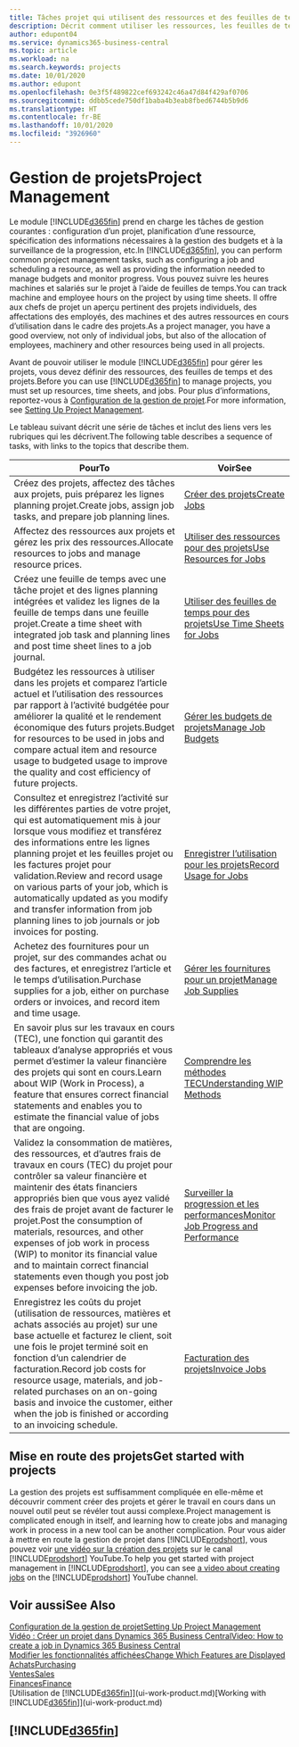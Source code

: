 ```yaml
---
title: Tâches projet qui utilisent des ressources et des feuilles de temps | Microsoft Docs
description: Décrit comment utiliser les ressources, les feuilles de temps et les projets pour la gestion des projets.
author: edupont04
ms.service: dynamics365-business-central
ms.topic: article
ms.workload: na
ms.search.keywords: projects
ms.date: 10/01/2020
ms.author: edupont
ms.openlocfilehash: 0e3f5f489822cef693242c46a47d84f429af0706
ms.sourcegitcommit: ddbb5cede750df1baba4b3eab8fbed6744b5b9d6
ms.translationtype: HT
ms.contentlocale: fr-BE
ms.lasthandoff: 10/01/2020
ms.locfileid: "3926960"
---
```

# <a name="project-management"></a><span data-ttu-id="32241-103">Gestion de projets</span><span class="sxs-lookup"><span data-stu-id="32241-103">Project Management</span></span>
<span data-ttu-id="32241-104">Le module [!INCLUDE[d365fin](includes/d365fin_md.md)] prend en charge les tâches de gestion courantes : configuration d’un projet, planification d’une ressource, spécification des informations nécessaires à la gestion des budgets et à la surveillance de la progression, etc.</span><span class="sxs-lookup"><span data-stu-id="32241-104">In [!INCLUDE[d365fin](includes/d365fin_md.md)], you can perform common project management tasks, such as configuring a job and scheduling a resource, as well as providing the information needed to manage budgets and monitor progress.</span></span> <span data-ttu-id="32241-105">Vous pouvez suivre les heures machines et salariés sur le projet à l’aide de feuilles de temps.</span><span class="sxs-lookup"><span data-stu-id="32241-105">You can track machine and employee hours on the project by using time sheets.</span></span> <span data-ttu-id="32241-106">Il offre aux chefs de projet un aperçu pertinent des projets individuels, des affectations des employés, des machines et des autres ressources en cours d’utilisation dans le cadre des projets.</span><span class="sxs-lookup"><span data-stu-id="32241-106">As a project manager, you have a good overview, not only of individual jobs, but also of the allocation of employees, machinery and other resources being used in all projects.</span></span>

<span data-ttu-id="32241-107">Avant de pouvoir utiliser le module [!INCLUDE[d365fin](includes/d365fin_md.md)] pour gérer les projets, vous devez définir des ressources, des feuilles de temps et des projets.</span><span class="sxs-lookup"><span data-stu-id="32241-107">Before you can use [!INCLUDE[d365fin](includes/d365fin_md.md)] to manage projects, you must set up resources, time sheets, and jobs.</span></span> <span data-ttu-id="32241-108">Pour plus d’informations, reportez-vous à [Configuration de la gestion de projet](projects-setup-projects.md).</span><span class="sxs-lookup"><span data-stu-id="32241-108">For more information, see [Setting Up Project Management](projects-setup-projects.md).</span></span>  

<span data-ttu-id="32241-109">Le tableau suivant décrit une série de tâches et inclut des liens vers les rubriques qui les décrivent.</span><span class="sxs-lookup"><span data-stu-id="32241-109">The following table describes a sequence of tasks, with links to the topics that describe them.</span></span>

| <span data-ttu-id="32241-110">Pour</span><span class="sxs-lookup"><span data-stu-id="32241-110">To</span></span> | <span data-ttu-id="32241-111">Voir</span><span class="sxs-lookup"><span data-stu-id="32241-111">See</span></span> |
| --- | --- |
| <span data-ttu-id="32241-112">Créez des projets, affectez des tâches aux projets, puis préparez les lignes planning projet.</span><span class="sxs-lookup"><span data-stu-id="32241-112">Create jobs, assign job tasks, and prepare job planning lines.</span></span> |[<span data-ttu-id="32241-113">Créer des projets</span><span class="sxs-lookup"><span data-stu-id="32241-113">Create Jobs</span></span>](projects-how-create-jobs.md) |
| <span data-ttu-id="32241-114">Affectez des ressources aux projets et gérez les prix des ressources.</span><span class="sxs-lookup"><span data-stu-id="32241-114">Allocate resources to jobs and manage resource prices.</span></span> |[<span data-ttu-id="32241-115">Utiliser des ressources pour des projets</span><span class="sxs-lookup"><span data-stu-id="32241-115">Use Resources for Jobs</span></span>](projects-how-use-resources.md) |
| <span data-ttu-id="32241-116">Créez une feuille de temps avec une tâche projet et des lignes planning intégrées et validez les lignes de la feuille de temps dans une feuille projet.</span><span class="sxs-lookup"><span data-stu-id="32241-116">Create a time sheet with integrated job task and planning lines and post time sheet lines to a job journal.</span></span> |[<span data-ttu-id="32241-117">Utiliser des feuilles de temps pour des projets</span><span class="sxs-lookup"><span data-stu-id="32241-117">Use Time Sheets for Jobs</span></span>](projects-how-use-time-sheets.md) |
| <span data-ttu-id="32241-118">Budgétez les ressources à utiliser dans les projets et comparez l’article actuel et l’utilisation des ressources par rapport à l’activité budgétée pour améliorer la qualité et le rendement économique des futurs projets.</span><span class="sxs-lookup"><span data-stu-id="32241-118">Budget for resources to be used in jobs and compare actual item and resource usage to budgeted usage to improve the quality and cost efficiency of future projects.</span></span> |[<span data-ttu-id="32241-119">Gérer les budgets de projets</span><span class="sxs-lookup"><span data-stu-id="32241-119">Manage Job Budgets</span></span>](projects-how-manage-budgets.md) |
| <span data-ttu-id="32241-120">Consultez et enregistrez l’activité sur les différentes parties de votre projet, qui est automatiquement mis à jour lorsque vous modifiez et transférez des informations entre les lignes planning projet et les feuilles projet ou les factures projet pour validation.</span><span class="sxs-lookup"><span data-stu-id="32241-120">Review and record usage on various parts of your job, which is automatically updated as you modify and transfer information from job planning lines to job journals or job invoices for posting.</span></span> |[<span data-ttu-id="32241-121">Enregistrer l’utilisation pour les projets</span><span class="sxs-lookup"><span data-stu-id="32241-121">Record Usage for Jobs</span></span>](projects-how-record-job-usage.md) |
| <span data-ttu-id="32241-122">Achetez des fournitures pour un projet, sur des commandes achat ou des factures, et enregistrez l’article et le temps d’utilisation.</span><span class="sxs-lookup"><span data-stu-id="32241-122">Purchase supplies for a job, either on purchase orders or invoices, and record item and time usage.</span></span> |[<span data-ttu-id="32241-123">Gérer les fournitures pour un projet</span><span class="sxs-lookup"><span data-stu-id="32241-123">Manage Job Supplies</span></span>](projects-how-manage-project-supplies.md) |
| <span data-ttu-id="32241-124">En savoir plus sur les travaux en cours (TEC), une fonction qui garantit des tableaux d’analyse appropriés et vous permet d’estimer la valeur financière des projets qui sont en cours.</span><span class="sxs-lookup"><span data-stu-id="32241-124">Learn about WIP (Work in Process), a feature that ensures correct financial statements and enables you to estimate the financial value of jobs that are ongoing.</span></span> |[<span data-ttu-id="32241-125">Comprendre les méthodes TEC</span><span class="sxs-lookup"><span data-stu-id="32241-125">Understanding WIP Methods</span></span>](projects-understanding-wip.md) |
| <span data-ttu-id="32241-126">Validez la consommation de matières, des ressources, et d’autres frais de travaux en cours (TEC) du projet pour contrôler sa valeur financière et maintenir des états financiers appropriés bien que vous ayez validé des frais de projet avant de facturer le projet.</span><span class="sxs-lookup"><span data-stu-id="32241-126">Post the consumption of materials, resources, and other expenses of job work in process (WIP) to monitor its financial value and to maintain correct financial statements even though you post job expenses before invoicing the job.</span></span> |[<span data-ttu-id="32241-127">Surveiller la progression et les performances</span><span class="sxs-lookup"><span data-stu-id="32241-127">Monitor Job Progress and Performance</span></span>](projects-how-monitor-progress-performance.md) |
| <span data-ttu-id="32241-128">Enregistrez les coûts du projet (utilisation de ressources, matières et achats associés au projet) sur une base actuelle et facturez le client, soit une fois le projet terminé soit en fonction d’un calendrier de facturation.</span><span class="sxs-lookup"><span data-stu-id="32241-128">Record job costs for resource usage, materials, and job-related purchases on an on-going basis and invoice the customer, either when the job is finished or according to an invoicing schedule.</span></span> |[<span data-ttu-id="32241-129">Facturation des projets</span><span class="sxs-lookup"><span data-stu-id="32241-129">Invoice Jobs</span></span>](projects-how-invoice-jobs.md) |

## <a name="get-started-with-projects"></a><span data-ttu-id="32241-130">Mise en route des projets</span><span class="sxs-lookup"><span data-stu-id="32241-130">Get started with projects</span></span>

<span data-ttu-id="32241-131">La gestion des projets est suffisamment compliquée en elle-même et découvrir comment créer des projets et gérer le travail en cours dans un nouvel outil peut se révéler tout aussi complexe.</span><span class="sxs-lookup"><span data-stu-id="32241-131">Project management is complicated enough in itself, and learning how to create jobs and managing work in process in a new tool can be another complication.</span></span> <span data-ttu-id="32241-132">Pour vous aider à mettre en route la gestion de projet dans [!INCLUDE[prodshort](includes/prodshort.md)], vous pouvez voir [une vidéo sur la création des projets](https://www.youtube.com/watch?v=VqaPWr7BWmw) sur le canal [!INCLUDE[prodshort](includes/prodshort.md)] YouTube.</span><span class="sxs-lookup"><span data-stu-id="32241-132">To help you get started with project management in [!INCLUDE[prodshort](includes/prodshort.md)], you can see [a video about creating jobs](https://www.youtube.com/watch?v=VqaPWr7BWmw) on the [!INCLUDE[prodshort](includes/prodshort.md)] YouTube channel.</span></span>  

## <a name="see-also"></a><span data-ttu-id="32241-133">Voir aussi</span><span class="sxs-lookup"><span data-stu-id="32241-133">See Also</span></span>

[<span data-ttu-id="32241-134">Configuration de la gestion de projet</span><span class="sxs-lookup"><span data-stu-id="32241-134">Setting Up Project Management</span></span>](projects-setup-projects.md)  
[<span data-ttu-id="32241-135">Vidéo : Créer un projet dans Dynamics 365 Business Central</span><span class="sxs-lookup"><span data-stu-id="32241-135">Video: How to create a job in Dynamics 365 Business Central</span></span>](https://www.youtube.com/watch?v=VqaPWr7BWmw)  
[<span data-ttu-id="32241-136">Modifier les fonctionnalités affichées</span><span class="sxs-lookup"><span data-stu-id="32241-136">Change Which Features are Displayed</span></span>](ui-experiences.md)  
[<span data-ttu-id="32241-137">Achats</span><span class="sxs-lookup"><span data-stu-id="32241-137">Purchasing</span></span>](purchasing-manage-purchasing.md)  
[<span data-ttu-id="32241-138">Ventes</span><span class="sxs-lookup"><span data-stu-id="32241-138">Sales</span></span>](sales-manage-sales.md)  
[<span data-ttu-id="32241-139">Finances</span><span class="sxs-lookup"><span data-stu-id="32241-139">Finance</span></span>](finance.md)  
<span data-ttu-id="32241-140">[Utilisation de [!INCLUDE[d365fin](includes/d365fin_md.md)]](ui-work-product.md)</span><span class="sxs-lookup"><span data-stu-id="32241-140">[Working with [!INCLUDE[d365fin](includes/d365fin_md.md)]](ui-work-product.md)</span></span>  

## [!INCLUDE[d365fin](includes/free_trial_md.md)]  
